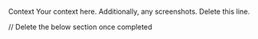 
Context
Your context here. Additionally, any screenshots. Delete this line.

// Delete the below section once completed

